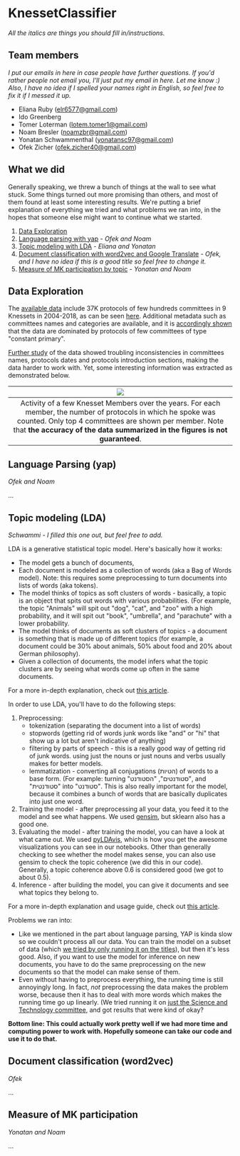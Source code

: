 # KnessetClassifier
*All the italics are things you should fill in/instructions.*

## Team members
*I put our emails in here in case people have further questions. If you'd rather people not email you, I'll just put my email in here. Let me know :)
Also, I have no idea if I spelled your names right in English, so feel free to fix it if I messed it up.*
- Eliana Ruby (elr6577@gmail.com)
- Ido Greenberg
- Tomer Loterman (lotem.tomer1@gmail.com)
- Noam Bresler (noamzbr@gmail.com)
- Yonatan Schwammenthal (yonatansc97@gmail.com)
- Ofek Zicher (ofek.zicher40@gmail.com)


## What we did
Generally speaking, we threw a bunch of things at the wall to see what stuck. Some things turned out more promising than others, and most of them found at least some interesting results. We're putting a brief explanation of everything we tried and what problems we ran into, in the hopes that someone else might want to continue what we started.

1. [Data Exploration](#data-exploration)
2. [Language parsing with yap](#language-parsing-yap) - *Ofek and Noam*
3. [Topic modeling with LDA](#topic-modeling-lda) - *Eliana and Yonatan*
4. [Document classification with word2vec and Google Translate](#document-classification-word2vec) - *Ofek, and I have no idea if this is a good title so feel free to change it.*
5. [Measure of MK participation by topic](#measure-of-mk-participation) - *Yonatan and Noam*

## Data Exploration
The [available data](https://console.cloud.google.com/storage/browser/knesset-data-pipelines/data/committees/meeting_protocols_parts/files/?project=hasadna-oknesset&pli=1) include 37K protocols of few hundreds committees in 9 Knessets in 2004-2018, as can be seen [here](https://github.com/ido90/KnessetClassifier/blob/master/Loader.ipynb). Additional metadata such as committees names and categories are available, and it is [accordingly shown](https://github.com/ido90/KnessetClassifier/blob/master/DataExploration.ipynb) that the data are dominated by protocols of few committees of type "constant primary".

[Further study](https://github.com/ido90/KnessetClassifier/blob/master/PersonalAnalysis.ipynb) of the data showed troubling inconsistencies in committees names, protocols dates and protocols introduction sections, making the data harder to work with. Yet, some interesting information was extracted as demonstrated below.

| ![](https://idogreenberg.neocities.org/linked_images/Knesset_Activity.png) |
| :--: |
| Activity of a few Knesset Members over the years. For each member, the number of protocols in which he spoke was counted. Only top 4 committees are shown per member. Note that **the accuracy of the data summarized in the figures is not guaranteed**. |

## Language Parsing (yap)
*Ofek and Noam*

...


## Topic modeling (LDA)
*Schwammi - I filled this one out, but feel free to add.*

LDA is a generative statistical topic model. Here's basically how it works:
- The model gets a bunch of documents, 
- Each document is modeled as a collection of words (aka a Bag of Words model).
    Note: this requires some preprocessing to turn documents into lists of words (aka tokens).
- The model thinks of topics as soft clusters of words - basically, a topic is an object that spits out words with various probabilities. (For example, the topic "Animals" will spit out "dog", "cat", and "zoo" with a high probability, and it will spit out "book", "umbrella", and "parachute" with a lower probability.
- The model thinks of documents as soft clusters of topics - a document is something that is made up of different topics (for example, a document could be 30% about animals, 50% about food and 20% about German philosophy).
- Given a collection of documents, the model infers what the topic clusters are by seeing what words come up often in the same documents.
    
For a more in-depth explanation, check out [this article](https://towardsdatascience.com/unsupervised-nlp-topic-models-as-a-supervised-learning-input-cf8ee9e5cf28).

In order to use LDA, you'll have to do the following steps:
1. Preprocessing:
    - tokenization (separating the document into a list of words)
    - stopwords (getting rid of words junk words like "and" or "hi" that show up a lot but aren't indicative of anything)
    - filtering by parts of speech - this is a really good way of getting rid of junk words. using just the nouns or just nouns and verbs usually makes for better models.
    - lemmatization - converting all conjugations (הטיות) of words to a base form. (For example: turning "סטודנטים", "הסטודנט", and "סטודנטית" into "סטודנט". This is also really important for the model, because it combines a bunch of words that are basically duplicates into just one word.
2. Training the model - after preprocessing all your data, you feed it to the model and see what happens. We used [gensim](https://radimrehurek.com/gensim/), but sklearn also has a good one.
3. Evaluating the model - after training the model, you can have a look at what came out. We used [pyLDAvis](https://pypi.org/project/pyLDAvis/), which is how you get the awesome visualizations you can see in our notebooks. Other than generally checking to see whether the model makes sense, you can also use gensim to check the topic coherence (we did this in our code). Generally, a topic coherence above 0.6 is considered good (we got to about 0.5).
4. Inference - after building the model, you can give it documents and see what topics they belong to.
    
For a more in-depth explanation and usage guide, check out [this article](https://www.machinelearningplus.com/nlp/topic-modeling-gensim-python/).

Problems we ran into:
- Like we mentioned in the part about language parsing, YAP is kinda slow so we couldn't process all our data. You can train the model on a subset of data (which [we tried by only running it on the titles](LDA_title_pipeline.ipynb)), but then it's less good. Also, if you want to use the model for inference on new documents, you have to do the same preprocessing on the new documents so that the model can make sense of them.
- Even without having to preprocess everything, the running time is still annoyingly long. In fact, *not* preprocessing the data makes the problem worse, because then it has to deal with more words which makes the running time go up linearly. (We tried running it on [just the Science and Technology committee](LDA_uncleaned_scitech.ipynb), and got results that were kind of okay?

**Bottom line: This could actually work pretty well if we had more time and computing power to work with. Hopefully someone can take our code and use it to do that.**


## Document classification (word2vec)
*Ofek*

...


## Measure of MK participation
*Yonatan and Noam*

...
